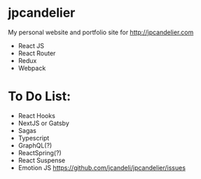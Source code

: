 # jpcandelier
My personal website and portfolio site for http://jpcandelier.com

* React JS
* React Router
* Redux
* Webpack

# To Do List:
* React Hooks
* NextJS or Gatsby
* Sagas
* Typescript
* GraphQL(?)
* ReactSpring(?)
* React Suspense
* Emotion JS
https://github.com/jcandeli/jpcandelier/issues
